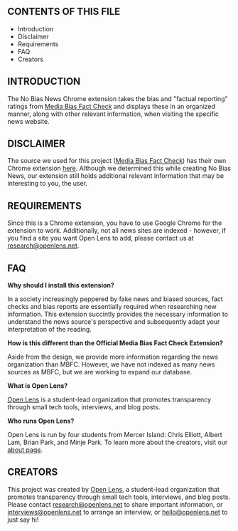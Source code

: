 CONTENTS OF THIS FILE
---------------------
   
 * Introduction
 * Disclaimer
 * Requirements
 * FAQ
 * Creators

INTRODUCTION
------------

The No Bias News Chrome extension takes the bias and "factual reporting" ratings from <a href="https://mediabiasfactcheck.com/">Media Bias Fact Check</a> and displays these in an organized manner, along with other relevant information, when visiting the specific news website.

DISCLAIMER
----------

The source we used for this project (<a href="https://mediabiasfactcheck.com/">Media Bias Fact Check</a>) has their own Chrome extension <a href="https://chrome.google.com/webstore/detail/official-media-bias-fact/hdcpibgmmcnpjmmenengjgkkfohahegk?hl=en-US">here</a>. Although we determined this while creating No Bias News, our extension still holds additional relevant information that may be interesting to you, the user.

REQUIREMENTS
------------

Since this is a Chrome extension, you have to use Google Chrome for the extension to work. Additionally, not all news sites are indexed - however, if you find a site you want Open Lens to add, please contact us at <a href="mailto:research@openlens.net?subject=Add ___ to No Bias News">research@openlens.net</a>.

FAQ
---

**Why should I install this extension?**

In a society increasingly peppered by fake news and biased sources, fact checks and bias reports are essentially required when researching new information. This extension succintly provides the necessary information to understand the news source's perspective and subsequently adapt your interpretation of the reading.

**How is this different than the Official Media Bias Fact Check Extension?**

Aside from the design, we provide more information regarding the news organization than MBFC. However, we have not indexed as many news sources as MBFC, but we are working to expand our database.

**What is Open Lens?**

<a href="https://openlensresearch.weebly.com/">Open Lens</a> is a student-lead organization that promotes transparency through small tech tools, interviews, and blog posts.

**Who runs Open Lens?**

Open Lens is run by four students from Mercer Island: Chris Elliott, Albert Lam, Brian Park, and Minje Park. To learn more about the creators, visit our <a href="https://openlensresearch.weebly.com/about-us/">about page</a>.

CREATORS
--------

This project was created by <a href="https://openlensresearch.weebly.com/">Open Lens</a>, a student-lead organization that promotes transparency through small tech tools, interviews, and blog posts. Please contact <a href="mailto:research@openlens.net?subject=Sharing important research">research@openlens.net</a> to share important information, or <a href="mailto:interviews@openlens.net?subject=I'm interested in being interviewed">interviews@openlens.net</a> to arrange an interview, or <a href="mailto:hello@openlens.net?subject=Hi Open Lens!">hello@openlens.net</a> to just say hi!